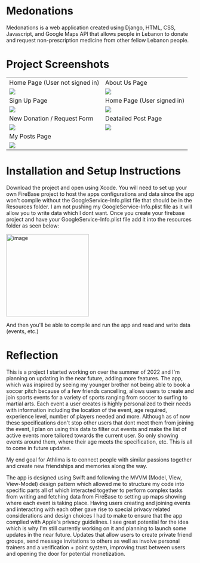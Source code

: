 # Medonations

Medonations is a web application created using Django, HTML, CSS, Javascript, and Google Maps API that allows people in Lebanon to donate and request non-prescription medicine from other fellow Lebanon people. 

# Project Screenshots


<table>
  <tr>
    <td>Home Page (User not signed in)</td>
    <td>About Us Page</td>
  </tr>
  <tr>
    <td><img src="https://user-images.githubusercontent.com/64728439/200937768-be017bf8-6a28-4392-91f0-7f11b0770e61.png"></td>
    <td><img src="https://user-images.githubusercontent.com/64728439/200938208-455bcf9f-90c1-4398-8ec5-50801fbbfe92.png"></td>
  </tr>
  <tr>
    <td>Sign Up Page</td>
    <td>Home Page (User signed in)</td>
  </tr>
  <tr>
    <td><img src="https://user-images.githubusercontent.com/64728439/200938419-ae88adba-58b9-4a45-be8a-cfd05beebc6f.png"></td>
    <td><img src="https://user-images.githubusercontent.com/64728439/200938781-57d75a0b-0cea-4de2-9d52-f8ee25fa9ca0.png"></td>
  </tr>
  <tr>
    <td>New Donation / Request Form</td>
    <td>Deatailed Post Page</td>
  </tr>
  <tr>
    <td><img src="https://user-images.githubusercontent.com/64728439/200939037-71f3cc2c-286c-4de7-a805-4c80af35c12a.png"></td>
    <td><img src="https://user-images.githubusercontent.com/64728439/200940003-3a61c912-d990-4b9f-8a18-f077ff2486e4.png"></td>

  </tr>
  <tr>
    <td>My Posts Page</td>
  </tr>
  <tr>
    <td><img src="https://user-images.githubusercontent.com/64728439/200940134-414ec28a-c672-41d4-b6dd-8557ed79995f.png"></td>

  </tr>
 </table>
 
 # Installation and Setup Instructions
 Download the project and open using Xcode. 
 You will need to set up your own FireBase project to host the apps configurations and data since the app won't compile without the GoogleService-Info.plist file that should be in the Resources folder.
 I am not pushing my GoogleService-Info.plist file as it will allow you to write data which I dont want. 
 Once you create your firebase project and have your GoogleService-Info.plist file add it into the resources folder as seen below:
 
 <img width="221" alt="image" src="https://user-images.githubusercontent.com/64728439/200913827-9084df8b-0191-4fd7-acfa-d8794e3f9892.png">
 
 And then you'll be able to compile and run the app and read and write data (events, etc.) 
 
# Reflection
This is a project I started working on over the summer of 2022 and I'm planning on updating in the near future, adding more features. The app, which was inspired by seeing my younger
brother not being able to book a soccer pitch because of a few friends cancelling, allows users to create and join sports events for a variety of 
sports ranging from soccer to surfing to martial arts. Each event a user creates is highly personalized to their needs with information including the location of the event,
age required, experience level, number of players needed and more. Although as of now these specifications don't stop other users that dont meet them from 
joining the event, I plan on using this data to filter out events and make the list of active events more tailored towards the current user. So only showing 
events around them, where their age meets the specification, etc. This is all to come in future updates. 

My end goal for Athlima is to connect people with similar passions together and create new friendships and memories along the way. 

The app is designed using Swift and following the MVVM (Model, View, View-Model) design pattern which allowed me to structure my code into specific parts all of which interacted together to perform complex tasks from writing and fetching
data from FireBase to setting up maps showing where each event is taking place. Having users creating and joining events and interacting with each 
other gave rise to special privacy related considerations and design choices I had to make to ensure that the app complied with Apple's privacy 
guidelines. I see great potential for the idea which is why I'm still currently working on it and planning to launch some updates in the near future. 
Updates that allow users to create private friend groups, send message invitations to others as well as involve personal trainers and a verification + point system, improving trust between users and opening the door for potential monetization.









